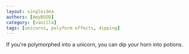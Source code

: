 ```yaml
---
layout: singleidea
authors: [AmyBSOD]
category: [vanilla]
tags: [unicorns, polyform effects, dipping]
---
```

If you're polymorphed into a unicorn, you can dip your horn into potions.

